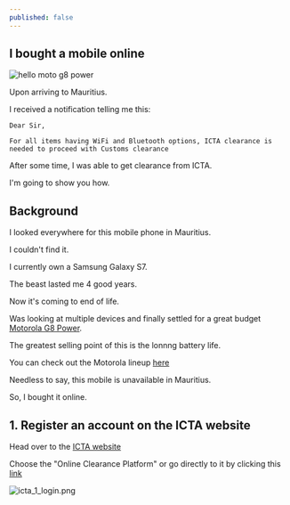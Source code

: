 ```yaml
---
published: false
---
```

## I bought a mobile online

![hello moto g8 power](https://github.com/codarrenvelvindron/codarrenvelvindron.github.io/raw/master/images/motorola-moto-g-power-r1.jpg)

Upon arriving to Mauritius.

I received a notification telling me this:
```
Dear Sir,

For all items having WiFi and Bluetooth options, ICTA clearance is needed to proceed with Customs clearance
```
After some time, I was able to get clearance from ICTA.

I'm going to show you how.

## Background

I looked everywhere for this mobile phone in Mauritius.

I couldn't find it.


I currently own a Samsung Galaxy S7.

The beast lasted me 4 good years.

Now it's coming to end of life.


Was looking at multiple devices and finally settled for a great budget [Motorola G8 Power](https://www.gsmarena.com/motorola_moto_g8_power-10052.php).

The greatest selling point of this is the lonnng battery life.

You can check out the Motorola lineup [here](https://www.androidauthority.com/best-motorola-phones-2-834231/)

Needless to say, this mobile is unavailable in Mauritius.

So, I bought it online.


## 1. Register an account on the ICTA website

Head over to the [ICTA website](https://www.icta.mu/)

Choose the "Online Clearance Platform" or go directly to it by clicking this [link](https://www.icta.mu/applyonline/)

![icta_1_login.png]({{site.baseurl}}/images/icta_1_login.png)
